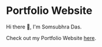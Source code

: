 # Portfolio Website

Hi there 👋, I'm Somsubhra Das.

Check out my Portfolio Website [here](https://somsubhra1.github.io).
